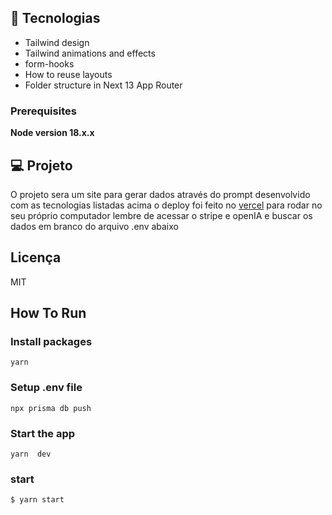 
## 🚀 Tecnologias

- Tailwind design
- Tailwind animations and effects
- form-hooks
- How to reuse layouts
- Folder structure in Next 13 App Router

### Prerequisites

**Node version 18.x.x**

## 💻 Projeto

O projeto sera um site para gerar dados através do prompt desenvolvido com as tecnologias listadas acima o deploy foi feito no <a href="https://vercel.com/" /> vercel</a> para rodar no seu próprio computador lembre de acessar o stripe e openIA e buscar os dados em branco do arquivo .env abaixo

## Licença

MIT

## How To Run

### Install packages

```shell
yarn
```

### Setup .env file


```shell
npx prisma db push

```

### Start the app

```shell
yarn  dev
```

### start

```shell
$ yarn start

```
